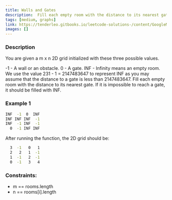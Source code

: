 ```yaml
---
title: Walls and Gates
description:  Fill each empty room with the distance to its nearest gate. If it is impossible to reach a gate, it should be filled with INF.
tags: [medium, graphs]
link: https://tenderleo.gitbooks.io/leetcode-solutions-/content/GoogleMedium/286.html
images: []
---
```


### Description

You are given a m x n 2D grid initialized with these three possible values.

-1 - A wall or an obstacle. 0 - A gate. INF - Infinity means an empty room. We use the value 231 - 1 = 2147483647 to represent INF as you may assume that the distance to a gate is less than 2147483647. Fill each empty room with the distance to its nearest gate. If it is impossible to reach a gate, it should be filled with INF.

### Example 1

```bash
INF  -1  0  INF
INF INF INF  -1
INF  -1 INF  -1
  0  -1 INF INF
```
After running the function, the 2D grid should be:

```bash
  3  -1   0   1
  2   2   1  -1
  1  -1   2  -1
  0  -1   3   4
```

### Constraints:

- m == rooms.length
- n == rooms[i].length